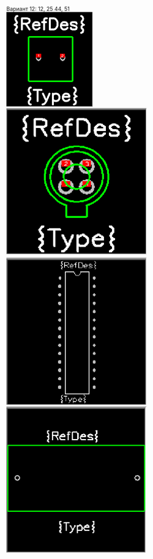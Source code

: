 Вариант 12: 12, 25 44, 51<br/>
![Альтернативный текст](1.PNG "12")
![Альтернативный текст](2.PNG "25")
![Альтернативный текст](3.png "44")
![Альтернативный текст](4.PNG "51")
